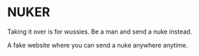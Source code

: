 # NUKER
Taking it over is for wussies. Be a man and send a nuke instead.

A fake website where you can send a nuke anywhere anytime.
